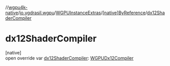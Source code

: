 //[wgpu4k-native](../../../../index.md)/[io.ygdrasil.wgpu](../../index.md)/[WGPUInstanceExtras](../index.md)/[[native]ByReference](index.md)/[dx12ShaderCompiler](dx12-shader-compiler.md)

# dx12ShaderCompiler

[native]\
open override var [dx12ShaderCompiler](dx12-shader-compiler.md): [WGPUDx12Compiler](../../-w-g-p-u-dx12-compiler/index.md)